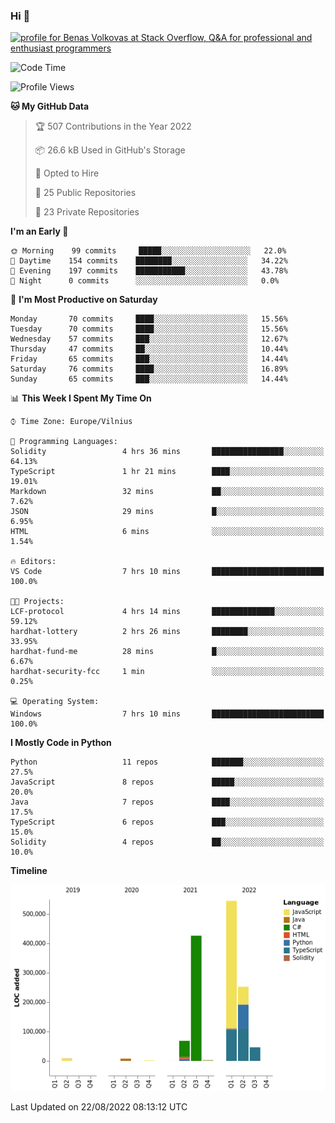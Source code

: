 ### Hi 👋
<a href="https://stackoverflow.com/users/14954249/benas-volkovas"><img src="https://stackoverflow.com/users/flair/14954249.png?theme=dark" width="208" height="58" alt="profile for Benas Volkovas at Stack Overflow, Q&amp;A for professional and enthusiast programmers" title="profile for Benas Volkovas at Stack Overflow, Q&amp;A for professional and enthusiast programmers"></a>

<!--START_SECTION:waka-->
![Code Time](http://img.shields.io/badge/Code%20Time-811%20hrs%2036%20mins-blue)

![Profile Views](http://img.shields.io/badge/Profile%20Views-0-blue)

**🐱 My GitHub Data** 

> 🏆 507 Contributions in the Year 2022
 > 
> 📦 26.6 kB Used in GitHub's Storage 
 > 
> 💼 Opted to Hire
 > 
> 📜 25 Public Repositories 
 > 
> 🔑 23 Private Repositories  
 > 
**I'm an Early 🐤** 

```text
🌞 Morning    99 commits     █████░░░░░░░░░░░░░░░░░░░░   22.0% 
🌆 Daytime    154 commits    ████████░░░░░░░░░░░░░░░░░   34.22% 
🌃 Evening    197 commits    ███████████░░░░░░░░░░░░░░   43.78% 
🌙 Night      0 commits      ░░░░░░░░░░░░░░░░░░░░░░░░░   0.0%

```
📅 **I'm Most Productive on Saturday** 

```text
Monday       70 commits     ████░░░░░░░░░░░░░░░░░░░░░   15.56% 
Tuesday      70 commits     ████░░░░░░░░░░░░░░░░░░░░░   15.56% 
Wednesday    57 commits     ███░░░░░░░░░░░░░░░░░░░░░░   12.67% 
Thursday     47 commits     ██░░░░░░░░░░░░░░░░░░░░░░░   10.44% 
Friday       65 commits     ███░░░░░░░░░░░░░░░░░░░░░░   14.44% 
Saturday     76 commits     ████░░░░░░░░░░░░░░░░░░░░░   16.89% 
Sunday       65 commits     ███░░░░░░░░░░░░░░░░░░░░░░   14.44%

```


📊 **This Week I Spent My Time On** 

```text
⌚︎ Time Zone: Europe/Vilnius

💬 Programming Languages: 
Solidity                 4 hrs 36 mins       ████████████████░░░░░░░░░   64.13% 
TypeScript               1 hr 21 mins        ████░░░░░░░░░░░░░░░░░░░░░   19.01% 
Markdown                 32 mins             ██░░░░░░░░░░░░░░░░░░░░░░░   7.62% 
JSON                     29 mins             █░░░░░░░░░░░░░░░░░░░░░░░░   6.95% 
HTML                     6 mins              ░░░░░░░░░░░░░░░░░░░░░░░░░   1.54%

🔥 Editors: 
VS Code                  7 hrs 10 mins       █████████████████████████   100.0%

🐱‍💻 Projects: 
LCF-protocol             4 hrs 14 mins       ██████████████░░░░░░░░░░░   59.12% 
hardhat-lottery          2 hrs 26 mins       ████████░░░░░░░░░░░░░░░░░   33.95% 
hardhat-fund-me          28 mins             █░░░░░░░░░░░░░░░░░░░░░░░░   6.67% 
hardhat-security-fcc     1 min               ░░░░░░░░░░░░░░░░░░░░░░░░░   0.25%

💻 Operating System: 
Windows                  7 hrs 10 mins       █████████████████████████   100.0%

```

**I Mostly Code in Python** 

```text
Python                   11 repos            ███████░░░░░░░░░░░░░░░░░░   27.5% 
JavaScript               8 repos             █████░░░░░░░░░░░░░░░░░░░░   20.0% 
Java                     7 repos             ████░░░░░░░░░░░░░░░░░░░░░   17.5% 
TypeScript               6 repos             ███░░░░░░░░░░░░░░░░░░░░░░   15.0% 
Solidity                 4 repos             ██░░░░░░░░░░░░░░░░░░░░░░░   10.0%

```


**Timeline**

![Chart not found](https://raw.githubusercontent.com/BenasVolkovas/BenasVolkovas/main/charts/bar_graph.png) 


 Last Updated on 22/08/2022 08:13:12 UTC
<!--END_SECTION:waka-->
